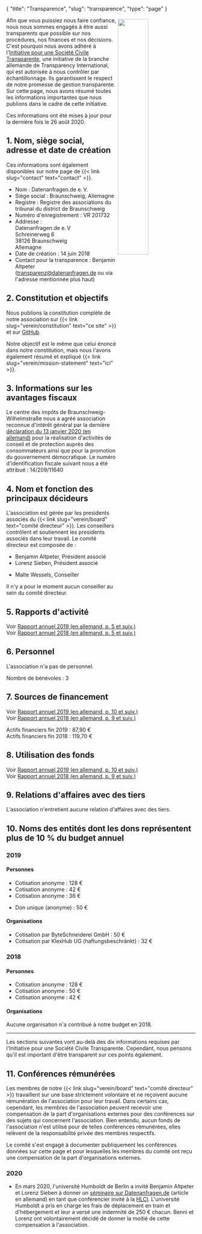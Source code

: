{
    "title": "Transparence",
    "slug": "transparence",
    "type": "page"
}

<a href="https://www.transparency.de/mitmachen/initiative-transparente-zivilgesellschaft/" class="no-link-decoration"><img src="/img/logo-itz.svg" style="float: right; width: 40%; min-width: 200px; padding: 5px;"></a>

Afin que vous puissiez nous faire confiance, nous nous sommes engagés à être aussi transparents que possible sur nos procédures, nos finances et nos décisions. C'est pourquoi nous avons adhéré à l'[Initiative pour une Société Civile Transparente](https://www.transparency.de/mitmachen/initiative-transparente-zivilgesellschaft/), une initiative de la branche allemande de Transparency International, qui est autorisée à nous contrôler par échantillonnage. Ils garantissent le respect de notre promesse de gestion transparente. Sur cette page, nous avons résumé toutes les informations importantes que nous publions dans le cadre de cette initiative.

Ces informations ont été mises à jour pour la dernière fois le 26 août 2020.

## 1. Nom, siège social, adresse et date de création

Ces informations sont également disponibles sur notre page de {{< link slug="contact" text="contact" >}}.

 - Nom : Datenanfragen.de e.&thinsp;V.
 - Siège social : Braunschweig, Allemagne
 - Registre : Registre des associations du tribunal du district de Braunschweig
 - Numéro d'enregistrement : VR 201732
 - Addresse :  
   Datenanfragen.de e.&thinsp;V  
   Schreinerweg 6  
   38126 Braunschweig  
   Allemagne  
 - Date de création : 14 juin 2018
 - Contact pour la transparence : Benjamin Altpeter ([transparenz@datenanfragen.de](mailto:transparenz@datenanfragen.de) ou via l'adresse mentionnée plus haut)

## 2. Constitution et objectifs

Nous publions la constitution complète de notre association sur {{< link slug="verein/constitution" text="ce site" >}} et sur [GitHub](https://github.com/datenanfragen/verein/blob/master/satzung.md).

Notre objectif est le même que celui énoncé dans notre constitution, mais nous l'avons également résumé et expliqué {{< link slug="verein/mission-statement" text="ici" >}}.  

## 3. Informations sur les avantages fiscaux

Le centre des impôts de Braunschweig-Wilhelmstraße nous a agréé association reconnue d'intérêt général par la dernière [déclaration du 13 janvier 2020 (en allemand)](https://static.dacdn.de/docs/freistellungsbescheid_2020-01-13.pdf) pour la réalisation d'activités de conseil et de protection auprès des consommateurs ainsi que pour la promotion du gouvernement démocratique. Le numéro d'identification fiscale suivant nous a été attribué : 14/209/11640

## 4. Nom et fonction des principaux décideurs

L'association est gérée par les presidents associés du {{< link slug="verein/board" text="comité directeur" >}}. Les conseillers contrôlent et soutiennent les presidents associés dans leur travail. Le comité directeur est composée de :

- Benjamin Altpeter, Président associé
- Lorenz Sieben, Président associé

<!-- -->

- Malte Wessels, Conseiller

Il n'y a pour le moment aucun conseiller au sein du comité directeur.

## 5. Rapports d'activité

Voir [Rapport annuel 2019 (en allemand, p. 5 et suiv.)](https://static.dacdn.de/docs/bericht-2019.pdf)  
Voir [Rapport annuel 2018 (en allemand, p. 5 et suiv.)](https://static.dacdn.de/docs/bericht-2018.pdf)

## 6. Personnel

L'association n'a pas de personnel.

Nombre de bénévoles : 3

## 7. Sources de financement

Voir [Rapport annuel 2019 (en allemand, p. 10 et suiv.)](https://static.dacdn.de/docs/bericht-2019.pdf)  
Voir [Rapport annuel 2018 (en allemand, p. 9 et suiv.)](https://static.dacdn.de/docs/bericht-2018.pdf)

Actifs financiers fin 2019 : 87,90 €  
Actifs financiers fin 2018 : 119,70 €

## 8. Utilisation des fonds

Voir [Rapport annuel 2019 (en allemand, p. 10 et suiv.)](https://static.dacdn.de/docs/bericht-2019.pdf)  
Voir [Rapport annuel 2018 (en allemand, p. 9 et suiv.)](https://static.dacdn.de/docs/bericht-2018.pdf)

## 9. Relations d'affaires avec des tiers 

L'association n'entretient aucune relation d'affaires avec des tiers.

## 10. Noms des entités dont les dons représentent plus de 10 % du budget annuel

### 2019

#### Personnes

- Cotisation anonyme : 128 €
- Cotisation anonyme : 42 €
- Cotisation anonyme : 36 €

<!-- Split the two lists. Without this comment they would end up as one list with stupidly large spacing in-between items. -->

- Don unique (anonyme) : 50 €

#### Organisations

- Cotisation par ByteSchneiderei GmbH : 50 €
- Cotisation par KlexHub UG (haftungsbeschränkt) : 32 €

### 2018

#### Personnes

- Cotisation anonyme : 128 €
- Cotisation anonyme : 50 €
- Cotisation anonyme : 42 € 

#### Organisations

Aucune organisation n'a contribué à notre budget en 2018.

---

Les sections suivantes vont au-delà des dix informations requises par l'Initiative pour une Société Civile Transparente. Cependant, nous pensons qu'il est important d'être transparent sur ces points également.

## 11. Conférences rémunérées

Les membres de notre {{< link slug="verein/board" text="comité directeur" >}} travaillent sur une base strictement volontaire et ne reçoivent aucune rémunération de l'association pour leur travail. Dans certains cas, cependant, les membres de l'association peuvent recevoir une compensation de la part d'organisations externes pour des conférences sur des sujets qui concernent l'association. Bien entendu, aucun fonds de l'association n'est utilisé pour de telles conférences rémunérées, elles relèvent de la responsabilité privée des membres respectifs.

Le comité s'est engagé à documenter publiquement les conférences données sur cette page et pour lesquelles les membres du comité ont reçu une compensation de la part d'organisations externes.

### 2020

* En mars 2020, l'université Humboldt de Berlin a invité Benjamin Altpeter et Lorenz Sieben à donner un [séminaire sur Datenanfragen.de](https://www.datenanfragen.de/verein/event/hlci-berlin-2020/) (article en allemand) en tant que conférencier invité à la [HLCI](http://www.hlci.de/). L'université Humboldt a pris en charge les frais de déplacement en train et d'hébergement et leur a versé une indemnité de 250&nbsp;€ chacun. Benni et Lorenz ont volontairement décidé de donner la moitié de cette compensation à l'association.
